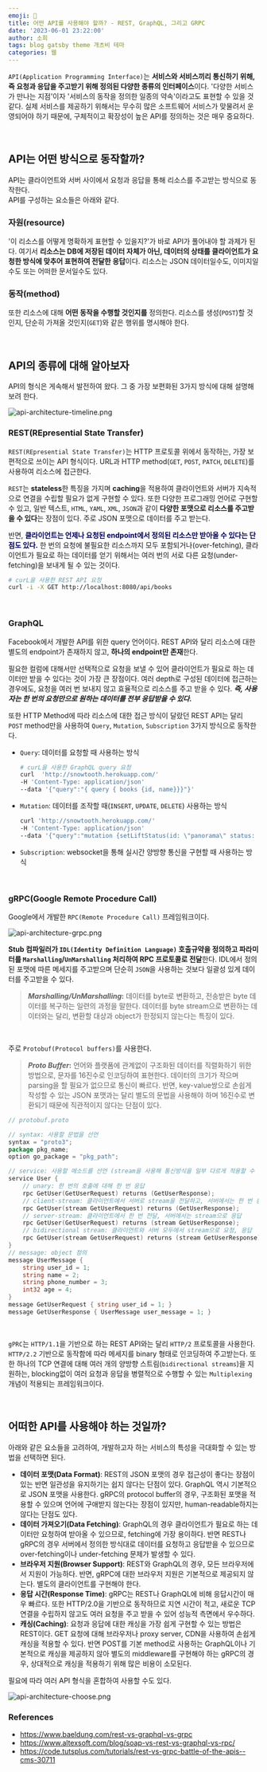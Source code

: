 ```yaml
---
emoji: 🐤
title: 어떤 API를 사용해야 할까? - REST, GraphQL, 그리고 GRPC
date: '2023-06-01 23:22:00'
author: 소희
tags: blog gatsby theme 개츠비 테마
categories: 웹 
---
```


`API(Application Programming Interface)`는 **서비스와 서비스끼리 통신하기 위해, 즉 요청과 응답을 주고받기 위해 정의된 다양한 종류의 인터페이스**이다. '다양한 서비스가 만나는 지점'이자 '서비스의 동작을 정의한 일종의 약속'이라고도 표현할 수 있을 것 같다. 실제 서비스를 제공하기 위해서는 무수히 많은 소프트웨어 서비스가 맞물려서 운영되어야 하기 때문에, 구체적이고 확장성이 높은 API를 정의하는 것은 매우 중요하다.

<br>

## API는 어떤 방식으로 동작할까?

API는 클라이언트와 서버 사이에서 요청과 응답을 통해 리소스를 주고받는 방식으로 동작한다.  
API를 구성하는 요소들은 아래와 같다.

### 자원(resource)
'이 리소스를 어떻게 명확하게 표현할 수 있을지?'가 바로 API가 풀어내야 할 과제가 된다. 여기서 **리소스는 DB에 저장된 데이터 자체가 아닌, 데이터의 상태를 클라이언트가 요청한 방식에 맞추어 표현하여 전달한 응답**이다. 리소스는 JSON 데이터일수도, 이미지일수도 또는 어떠한 문서일수도 있다.

### 동작(method)
또한 리소스에 대해 **어떤 동작을 수행할 것인지를** 정의한다. 리소스를 생성(`POST`)할 것인지, 단순히 가져올 것인지(`GET`)와 같은 행위를 명시해야 한다.


<br>

## API의 종류에 대해 알아보자

API의 형식은 게속해서 발전하여 왔다. 그 중 가장 보편화된 3가지 방식에 대해 설명해보려 한다.

![api-architecture-timeline.png](./api-architecture-timeline.png)
<br>

### REST(REpresential State Transfer)

`REST(REpresential State Transfer)`는 HTTP 프로토콜 위에서 동작하는, 가장 보편적으로 쓰이는 API 형식이다. URL과 HTTP method(`GET`, `POST`, `PATCH`, `DELETE`)를 사용하여 리소스에 접근한다. 

`REST`는 **stateless**한 특징을 가지며 **caching**을 적용하여 클라이언트와 서버가 지속적으로 연결을 수립할 필요가 없게 구현할 수 있다. 또한 다양한 프로그래밍 언어로 구현할 수 있고, 일반 텍스트, `HTML`, `YAML`, `XML`, `JSON`과 같이 **다양한 포맷으로 리소스를 주고받을 수 있다**는 장점이 있다. 주로 JSON 포맷으로 데이터를 주고 받는다. 

반면, <text style="color:#000066;">**클라이언트는 언제나 요청된 endpoint에서 정의된 리소스만 받아올 수 있다는 단점도 있다.**</text>
한 번의 요청에 불필요한 리소스까지 모두 포함되거나(over-fetching), 클라이언트가 필요로 하는 데이터를 얻기 위해서는 여러 번의 서로 다른 요청(under-fetching)을 보내게 될 수 있는 것이다.

``` bash
# curL을 사용한 REST API 요청
curl -i -X GET http://localhost:8080/api/books
```
<br>

### GraphQL

Facebook에서 개발한 API를 위한 query 언어이다.
REST API와 달리 리소스에 대한 별도의 endpoint가 존재하지 않고, **하나의 endpoint만 존재**한다.  

필요한 컬럼에 대해서만 선택적으로 요청을 보낼 수 있어 클라이언트가 필요로 하는 데이터만 받을 수 있다는 것이 가장 큰 장점이다. 여러 depth로 구성된 데이터에 접근하는 경우에도, 요청을 여러 번 보내지 않고 효율적으로 리소스를 주고 받을 수 있다. ***즉, 사용자는 한 번의 요청만으로 원하는 데이터를 전부 응답받을 수 있다.***

또한 HTTP Method에 따라 리소스에 대한 접근 방식이 달랐던 REST API는 달리 `POST` method만을 사용하여 `Query`, `Mutation`, `Subscription` 3가지 방식으로 동작한다.
- `Query`: 데이터를 요청할 때 사용하는 방식
    ``` bash
    # curL을 사용한 GraphQL query 요청
    curl  'http://snowtooth.herokuapp.com/'
    -H 'Content-Type: application/json'
    --data '{"query":"{ query { books {id, name}}}"}'
    ```
- `Mutation`: 데이터를 조작할 때(`INSERT`, `UPDATE`, `DELETE`) 사용하는 방식
    ``` bash
    curl 'http://snowtooth.herokuapp.com/'
    -H 'Content-Type: application/json'
    --data '{"query":"mutation {setLiftStatus(id: \"panorama\" status: OPEN) {name status}}"}'
    ```
- `Subscription`: websocket을 통해 실시간 양방향 통신을 구현할 때 사용하는 방식
<br>

### gRPC(Google Remote Procedure Call)

Google에서 개발한 `RPC(Remote Procedure Call)` 프레임워크이다.

![api-architecture-grpc.png](./api-architecture-grpc.png)

**Stub 컴파일러가 `IDL(Identity Definition Language)` 호출규약을 정의하고 파라미터를 `Marshalling`/`UnMarshalling` 처리하여 RPC 프로토콜로 전달**한다. IDL에서 정의된 포맷에 따른 메세지를 주고받으며 단순히 `JSON`을 사용하는 것보다 일괄성 있게 데이터를 주고받을 수 있다.  
> **_Marshalling/UnMarshalling_:** 데이터를 byte로 변환하고, 전송받은 byte 데이터를 복구하는 일련의 과정을 말한다. 데이터를 byte stream으로 변환하는 데이터와는 달리, 변환할 대상과 object가 한정되지 않는다는 특징이 있다.
<br>

 주로 `Protobuf(Protocol buffers)`를 사용한다. 
> **_Proto Buffer_:** 언어와 플랫폼에 관계없이 구조화된 데이터를 직렬화하기 위한 방법으로, 문자를 16진수로 인코딩하여 표현한다. 데이터의 크기가 작으며 parsing을 할 필요가 없으므로 통신이 빠르다. 반면, key-value쌍으로 손쉽게 작성할 수 있는 JSON 포맷과는 달리 별도의 문법을 사용해야 하며 16진수로 변환되기 때문에 직관적이지 않다는 단점이 있다.

``` go
// protobuf.proto

// syntax: 사용할 문법을 선언
syntax = "proto3";
package pkg_name;
option go_package = "pkg_path";

// service: 사용할 메소드를 선언 (stream을 사용해 통신방식을 일부 다르게 적용할 수 있음)
service User {
    // unary: 한 번의 호출에 대해 한 번 응답
    rpc GetUser(GetUserRequest) returns (GetUserResponse);
    // client-stream: 클라이언트에서 서버로 stream을 전달하고, 서버에서는 한 번 응답
    rpc GetUser(stream GetUserRequest) returns (GetUserResponse);
    // server-stream: 클라이언트에서 한 번 전달, 서버에서는 stream으로 응답
    rpc GetUser(GetUserRequest) returns (stream GetUserResponse);
    // bidirectional stream: 클라이언트와 서버 모두에서 stream으로 요청, 응답
    rpc GetUser(stream GetUserRequest) returns (stream GetUserResponse);
}
// message: object 정의
message UserMessage {
    string user_id = 1;
    string name = 2;
    string phone_number = 3;
    int32 age = 4;
}
message GetUserRequest { string user_id = 1; }
message GetUserResponse { UserMessage user_message = 1; }
```
<br>

`gPRC`는 `HTTP/1.1`을 기반으로 하는 REST API와는 달리 `HTTP/2` 프로토콜을 사용한다. `HTTP/2.2` 기반으로 동작함에 따라 메세지를 binary 형태로 인코딩하여 주고받는다. 또한 하나의 TCP 연결에 대해 여러 개의 양방향 스트림(`bidirectional streams`)을 지원하는, blocking없이 여러 요청과 응답을 병렬적으로 수행할 수 있는 `Multiplexing` 개념이 적용되는 프레임워크이다.

<br>

## 어떠한 API를 사용해야 하는 것일까?

아래와 같은 요소들을 고려하여, 개발하고자 하는 서비스의 특성을 극대화할 수 있는 방법을 선택하면 된다.
- **데이터 포맷(Data Format)**: REST의 JSON 포맷의 경우 접근성이 좋다는 장점이 있는 반면 일관성을 유지하기는 쉽지 않다는 단점이 있다. GraphQL 역시 기본적으로 JSON 포맷을 사용한다. gRPC의 protocol buffer의 경우, 구조화된 포맷을 적용할 수 있으며 언어에 구애받지 않는다는 장점이 있지만, human-readable하지는 않다는 단점도 있다.
- **데이터 가져오기(Data Fetching)**: GraphQL의 경우 클라이언트가 필요로 하는 데이터만 요청하여 받아올 수 있으므로, fetching에 가장 용이하다. 반면 REST나 gRPC의 경우 서버에서 정의한 방식대로 데이터를 요청하고 응답받을 수 있으므로 over-fetching이나 under-fetching 문제가 발생할 수 있다.
- **브라우저 지원(Browser Support)**: REST와 GraphQL의 경우, 모든 브라우저에서 지원이 가능하다. 반면, gRPC에 대한 브라우저 지원은 기본적으로 제공되지 않는다. 별도의 클라이언트를 구현해야 한다.
- **응답 시간(Response Time)**: gRPC는 REST나 GraphQL에 비해 응답시간이 매우 빠르다. 또한 HTTP/2.0을 기반으로 동작하므로 지연 시간이 적고, 새로운 TCP 연결을 수립하지 않고도 여러 요청을 주고 받을 수 있어 성능적 측면에서 우수하다.
- **캐싱(Caching)**: 요청과 응답에 대한 캐싱을 가장 쉽게 구현할 수 있는 방법은 REST이다. GET 요청에 대해 브라우저나 proxy server, CDN을 사용하여 손쉽게 캐싱을 적용할 수 있다. 반면 POST를 기본 method로 사용하는 GraphQL이나 기본적으로 캐싱을 제공하지 않아 별도의 middleware를 구현해야 하는 gRPC의 경우, 상대적으로 캐싱을 적용하기 위해 많은 비용이 소모된다.

필요에 따라 여러 API 형식을 혼합하여 사용할 수도 있다.

![api-architecture-choose.png](./api-architecture-choose.png)
<br>

### References
- https://www.baeldung.com/rest-vs-graphql-vs-grpc
- https://www.altexsoft.com/blog/soap-vs-rest-vs-graphql-vs-rpc/
- https://code.tutsplus.com/tutorials/rest-vs-grpc-battle-of-the-apis--cms-30711

``` toc
``` 